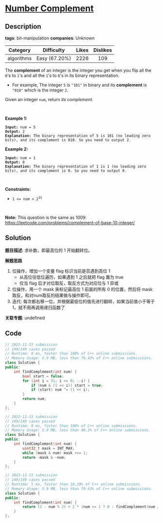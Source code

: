 # [Number Complement](https://leetcode.com/problems/number-complement/description/)

## Description

**tags**: bit-manipulation
**companies**: Unknown

| Category | Difficulty | Likes | Dislikes |
| :------: | :--------: | :---: | :------: |
| algorithms | Easy (67.20%) | 2226 | 109 |

<p>The <strong>complement</strong> of an integer is the integer you get when you flip all the <code>0</code>&#39;s to <code>1</code>&#39;s and all the <code>1</code>&#39;s to <code>0</code>&#39;s in its binary representation.</p>

<ul>
	<li>For example, The integer <code>5</code> is <code>&quot;101&quot;</code> in binary and its <strong>complement</strong> is <code>&quot;010&quot;</code> which is the integer <code>2</code>.</li>
</ul>

<p>Given an integer <code>num</code>, return <em>its complement</em>.</p>

<p>&nbsp;</p>
<p><strong class="example">Example 1:</strong></p>

<pre><code><strong>Input:</strong> num = 5
<strong>Output:</strong> 2
<strong>Explanation:</strong> The binary representation of 5 is 101 (no leading zero bits), and its complement is 010. So you need to output 2.</code></pre>

<p><strong class="example">Example 2:</strong></p>

<pre><code><strong>Input:</strong> num = 1
<strong>Output:</strong> 0
<strong>Explanation:</strong> The binary representation of 1 is 1 (no leading zero bits), and its complement is 0. So you need to output 0.</code></pre>

<p>&nbsp;</p>
<p><strong>Constraints:</strong></p>

<ul>
	<li><code>1 &lt;= num &lt; 2<sup>31</sup></code></li>
</ul>

<p>&nbsp;</p>
<p><strong>Note:</strong> This question is the same as 1009: <a href="https://leetcode.com/problems/complement-of-base-10-integer/" target="_blank">https://leetcode.com/problems/complement-of-base-10-integer/</a></p>

## Solution

**题目描述**: 求补数，即最高位的 1 开始翻转位。

**解题思路**

1. 位操作，增加一个变量 flag 标识当前是否遇到高位 1
   - 从高位往低位遍历，如果遇到 1 之后就把 flag 置为 true
   - 仅当 flag 后才对位取反，取反方式为对应位与 1 异或
2. 位操作，用一个 mask 来标记最高位 1 前面的所有 0 的位置，然后将 mask 取反，和对num取反的结果做与操作即可。
3. 迭代: 每次都右移一位，并根据最低位的值先进行翻转，如果当前值小于等于1，就不用再调用递归函数了

**关联专题**: undefined

## Code

```cpp
// 2022-11-15 submission
// 149/149 cases passed
// Runtime: 0 ms, faster than 100% of C++ online submissions.
// Memory Usage: 5.9 MB, less than 79.43% of C++ online submissions.
class Solution {
public:
    int findComplement(int num) {
        bool start = false;
        for (int i = 31; i >= 0; --i) {
            if (num & (1 << i)) start = true;
            if (start) num ^= (1 << i);
        }
        return num;
    }
};
```

```cpp
// 2022-11-15 submission
// 149/149 cases passed
// Runtime: 0 ms, faster than 100% of C++ online submissions.
// Memory Usage: 5.9 MB, less than 40.3% of C++ online submissions.
class Solution {
public:
    int findComplement(int num) {
        uint32_t mask = INT_MAX;
        while (mask & num) mask <<= 1;
        return ~mask & ~num;
    }
};
```

```cpp
// 2022-11-15 submission
// 149/149 cases passed
// Runtime: 5 ms, faster than 18.29% of C++ online submissions.
// Memory Usage: 5.9 MB, less than 79.43% of C++ online submissions.
class Solution {
public:
    int findComplement(int num) {
        return (1 - num % 2) + 2 * (num <= 1 ? 0 : findComplement(num / 2));
    }
};
```
